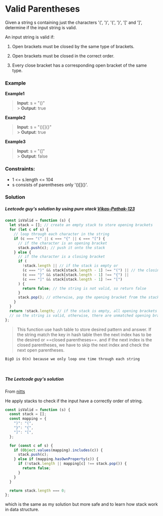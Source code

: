 # Valid Parentheses

Given a string s containing just the characters '(', ')', '{', '}', '[' and ']', determine if the input string is valid.

An input string is valid if:

1. Open brackets must be closed by the same type of brackets.

2. Open brackets must be closed in the correct order.

3. Every close bracket has a corresponding open bracket of the same type.

### Example

**Example1**

> **Input**: s = "()" <br> > **Output**: true

**Example2**

> **Input**: s = "()[]{}" <br> > **Output**: true

**Example3**

> **Input**: s = "(]" <br> > **Output**: false

### Constraints:

- 1 <= s.length <= 104
- s consists of parentheses only '()[]{}'.

### Solution

##### Leetcode guy's solution by using pure stack [Vikas-Pathak-123](https://leetcode.com/u/Vikas-Pathak-123/)

```typescript
const isValid = function (s) {
  let stack = []; // create an empty stack to store opening brackets
  for (let c of s) {
    // loop through each character in the string
    if (c === "(" || c === "{" || c === "[") {
      // if the character is an opening bracket
      stack.push(c); // push it onto the stack
    } else {
      // if the character is a closing bracket
      if (
        !stack.length || // if the stack is empty or
        (c === ")" && stack[stack.length - 1] !== "(") || // the closing bracket doesn't match the corresponding opening bracket at the top of the stack
        (c === "}" && stack[stack.length - 1] !== "{") ||
        (c === "]" && stack[stack.length - 1] !== "[")
      ) {
        return false; // the string is not valid, so return false
      }
      stack.pop(); // otherwise, pop the opening bracket from the stack
    }
  }
  return !stack.length; // if the stack is empty, all opening brackets have been matched with their corresponding closing brackets,
  // so the string is valid, otherwise, there are unmatched opening brackets, so return false
};
```

> This function use hash table to store desired pattern and answer. If the string match the key in hash table then the next index has to be the desired or ==closed parentheses==.
> and if the next index is the closed parentheses, we have to skip the next index and check the next open parentheses.

    BigO is O(n) because we only loop one time through each string

<br/>

##### The Leetcode guy's solution

From [nitts](https://leetcode.com/u/niits/)

He apply stacks to check if the input have a correctly order of string.

```javascript
const isValid = function (s) {
  const stack = [];
  const mapping = {
    ")": "(",
    "}": "{",
    "]": "[",
  };

  for (const c of s) {
    if (Object.values(mapping).includes(c)) {
      stack.push(c);
    } else if (mapping.hasOwnProperty(c)) {
      if (!stack.length || mapping[c] !== stack.pop()) {
        return false;
      }
    }
  }

  return stack.length === 0;
};
```

which is the same as my solution but more safe and to learn how stack work in data structure.
